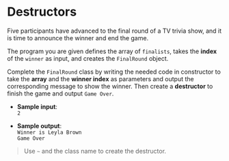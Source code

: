 # Destructors

Five participants have advanced to the final round of a TV trivia show, and it is time to announce the winner and end the game.

The program you are given defines the array of `finalists`, takes the **index** of the `winner` as input, and creates the `FinalRound` object.

Complete the `FinalRound` class by writing the needed code in constructor to take the **array** and the **winner index** as parameters and output the corresponding message to show the winner. Then create a **destructor** to finish the game and output `Game Over`.

- **Sample input**:  
`2`

- **Sample output**:  
`Winner is Leyla Brown`  
`Game Over`  

>Use `~` and the class name to create the destructor.